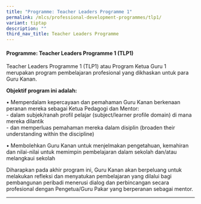 ```yaml
---
title: "Programme: Teacher Leaders Programme 1"
permalink: /mlcs/professional-development-programmes/tlp1/
variant: tiptap
description: ""
third_nav_title: Teacher Leaders Programme
---
```

<h4><strong>Programme: Teacher Leaders Programme 1 (TLP1)</strong></h4>
<p>Teacher Leaders Programme 1 (TLP1) atau Program Ketua Guru 1 merupakan
program pembelajaran profesional yang dikhaskan untuk para Guru Kanan.</p>
<p><strong>Objektif program ini adalah:</strong>
</p>
<p>• Memperdalam kepercayaan dan pemahaman Guru Kanan berkenaan peranan mereka
sebagai Ketua Pedagogi dan Mentor:
<br>- dalam subjek/ranah profil pelajar (subject/learner profile domain) di
mana mereka dilantik
<br>- dan memperluas pemahaman mereka dalam disiplin (broaden their understanding
within the discipline)</p>
<p>• Membolehkan Guru Kanan untuk menjelmakan pengetahuan, kemahiran dan
nilai-nilai untuk memimpin pembelajaran dalam sekolah dan/atau melangkaui
sekolah</p>
<p>Diharapkan pada akhir program ini, Guru Kanan akan berpeluang untuk melakukan
refleksi dan menyatukan pembelajaran yang dilalui bagi pembangunan peribadi
menerusi dialog dan perbincangan secara profesional dengan Pengetua/Guru
Pakar yang berperanan sebagai mentor.</p>
<hr>
<p></p>